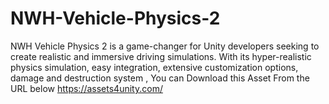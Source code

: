 # NWH-Vehicle-Physics-2
NWH Vehicle Physics 2 is a game-changer for Unity developers seeking to create realistic and immersive driving simulations. With its hyper-realistic physics simulation, easy integration, extensive customization options, damage and destruction system , You can Download this Asset From the URL below  https://assets4unity.com/

